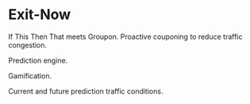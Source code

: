 # Exit-Now

If This Then That meets Groupon. 
Proactive couponing to reduce traffic congestion.

Prediction engine.

Gamification.

Current and future prediction traffic conditions.
